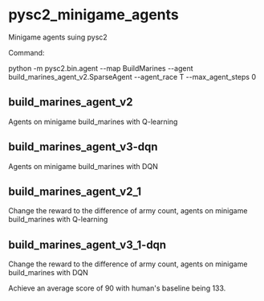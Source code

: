# pysc2_minigame_agents
Minigame agents suing pysc2

Command:

python -m pysc2.bin.agent --map BuildMarines --agent build_marines_agent_v2.SparseAgent --agent_race T --max_agent_steps 0

## build_marines_agent_v2

Agents on minigame build_marines with Q-learning

## build_marines_agent_v3-dqn

Agents on minigame build_marines with DQN 

## build_marines_agent_v2_1

Change the reward to the difference of army count, agents on minigame build_marines with Q-learning

## build_marines_agent_v3_1-dqn

Change the reward to the difference of army count, agents on minigame build_marines with DQN

Achieve an average score of 90 with human's baseline being 133.
